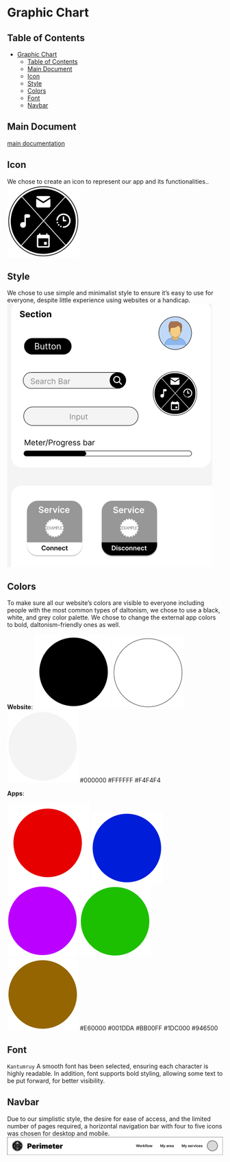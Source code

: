 # Graphic Chart

## Table of Contents

- [Graphic Chart](#graphic-chart)
  - [Table of Contents](#table-of-contents)
  - [Main Document](#main-document)
  - [Icon](#icon)
  - [Style](#style)
  - [Colors](#colors)
  - [Font](#font)
  - [Navbar](#navbar)

## Main Document

[main documentation](../README.md)

## Icon

We chose to create an icon to represent our app and its functionalities..
**![Area Logo][image1]**

## Style

We chose to use simple and minimalist style to ensure it’s easy to use for everyone, despite little experience using websites or a handicap.
**![Widgets][image2]**

## Colors

To make sure all our website’s colors are visible to everyone including people with the most common types of daltonism, we chose to use a black, white, and grey color palette. We chose to change the external app colors to bold, daltonism-friendly ones as well.

**Website**:
![Black Color][image3] ![white Color][image4] ![Grey Color][image5]
\#000000 \#FFFFFF \#F4F4F4

**Apps**:

![Red Color][image6] ![Blue Color][image7] ![Purple Color][image8] ![Green Color][image9] ![Brown Color][image10]
\#E60000 \#001DDA \#BB00FF \#1DC000 \#946500

## Font

`Kantumruy`
A smooth font has been selected, ensuring each character is highly readable. In addition, font supports bold styling, allowing some text to be put forward, for better visibility.

## Navbar

Due to our simplistic style, the desire for ease of access, and the limited number of pages required, a horizontal navigation bar with four to five icons was chosen for desktop and mobile.
![Navigation Bar][image11]

[image1]: image/perimeter_icon.png
[image2]: image/style.png
[image3]: image/black.png
[image4]: image/white.png
[image5]: image/white2.png
[image6]: image/red.png
[image7]: image/blue.png
[image8]: image/purple.png
[image9]: image/green.png
[image10]: image/brown.png
[image11]: image/navbar.png
